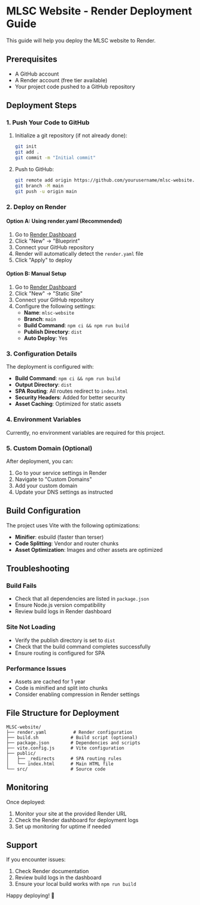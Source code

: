# MLSC Website - Render Deployment Guide

This guide will help you deploy the MLSC website to Render.

## Prerequisites

- A GitHub account
- A Render account (free tier available)
- Your project code pushed to a GitHub repository

## Deployment Steps

### 1. Push Your Code to GitHub

1. Initialize a git repository (if not already done):
   ```bash
   git init
   git add .
   git commit -m "Initial commit"
   ```

2. Push to GitHub:
   ```bash
   git remote add origin https://github.com/yourusername/mlsc-website.git
   git branch -M main
   git push -u origin main
   ```

### 2. Deploy on Render

#### Option A: Using render.yaml (Recommended)

1. Go to [Render Dashboard](https://dashboard.render.com/)
2. Click "New" → "Blueprint"
3. Connect your GitHub repository
4. Render will automatically detect the `render.yaml` file
5. Click "Apply" to deploy

#### Option B: Manual Setup

1. Go to [Render Dashboard](https://dashboard.render.com/)
2. Click "New" → "Static Site"
3. Connect your GitHub repository
4. Configure the following settings:
   - **Name**: `mlsc-website`
   - **Branch**: `main`
   - **Build Command**: `npm ci && npm run build`
   - **Publish Directory**: `dist`
   - **Auto Deploy**: Yes

### 3. Configuration Details

The deployment is configured with:
- **Build Command**: `npm ci && npm run build`
- **Output Directory**: `dist`
- **SPA Routing**: All routes redirect to `index.html`
- **Security Headers**: Added for better security
- **Asset Caching**: Optimized for static assets

### 4. Environment Variables

Currently, no environment variables are required for this project.

### 5. Custom Domain (Optional)

After deployment, you can:
1. Go to your service settings in Render
2. Navigate to "Custom Domains"
3. Add your custom domain
4. Update your DNS settings as instructed

## Build Configuration

The project uses Vite with the following optimizations:
- **Minifier**: esbuild (faster than terser)
- **Code Splitting**: Vendor and router chunks
- **Asset Optimization**: Images and other assets are optimized

## Troubleshooting

### Build Fails
- Check that all dependencies are listed in `package.json`
- Ensure Node.js version compatibility
- Review build logs in Render dashboard

### Site Not Loading
- Verify the publish directory is set to `dist`
- Check that the build command completes successfully
- Ensure routing is configured for SPA

### Performance Issues
- Assets are cached for 1 year
- Code is minified and split into chunks
- Consider enabling compression in Render settings

## File Structure for Deployment

```
MLSC-website/
├── render.yaml          # Render configuration
├── build.sh            # Build script (optional)
├── package.json        # Dependencies and scripts
├── vite.config.js      # Vite configuration
├── public/
│   ├── _redirects      # SPA routing rules
│   └── index.html      # Main HTML file
└── src/                # Source code
```

## Monitoring

Once deployed:
1. Monitor your site at the provided Render URL
2. Check the Render dashboard for deployment logs
3. Set up monitoring for uptime if needed

## Support

If you encounter issues:
1. Check Render documentation
2. Review build logs in the dashboard
3. Ensure your local build works with `npm run build`

Happy deploying! 🚀
